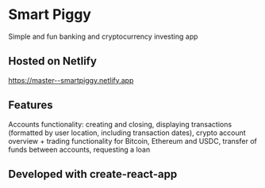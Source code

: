 # Smart Piggy

Simple and fun banking and cryptocurrency investing app

## Hosted on Netlify 
https://master--smartpiggy.netlify.app

## Features

Accounts functionality: creating and closing, displaying transactions (formatted by user location, including transaction dates), crypto account overview + trading functionality for Bitcoin, Ethereum and USDC, transfer of funds between accounts, requesting a loan

## Developed with create-react-app
